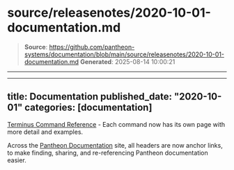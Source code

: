 # source/releasenotes/2020-10-01-documentation.md

> **Source**: https://github.com/pantheon-systems/documentation/blob/main/source/releasenotes/2020-10-01-documentation.md
> **Generated**: 2025-08-14 10:00:21

---

---
title: Documentation
published_date: "2020-10-01"
categories: [documentation]
---
[Terminus Command Reference](/terminus/commands) - Each command now has its own page with more detail and examples.

Across the [Pantheon Documentation](/style-guide#typography) site, all headers are now anchor links, to make finding, sharing, and re-referencing Pantheon documentation easier.

